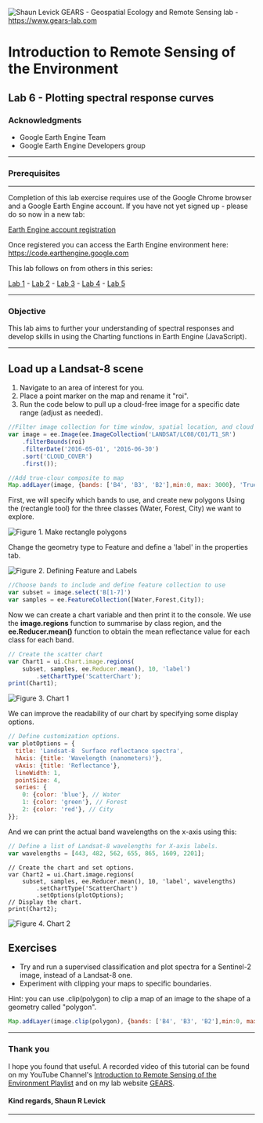 ![Shaun Levick](Logo3.png)
GEARS - Geospatial Ecology and Remote Sensing lab - https://www.gears-lab.com

# Introduction to Remote Sensing of the Environment
Lab 6 - Plotting spectral response curves
--------------

### Acknowledgments
- Google Earth Engine Team
- Google Earth Engine Developers group

------

### Prerequisites
-------------

Completion of this lab exercise requires use of the Google Chrome browser and a Google Earth Engine account. If you have not yet signed up - please do so now in a new tab:

[Earth Engine account registration](https://signup.earthengine.google.com/)

Once registered you can access the Earth Engine environment here:
https://code.earthengine.google.com

This lab follows on from others in this series:

[Lab 1](https://github.com/geospatialeco/GEARS/blob/master/Intro_RS_Lab1.md) -
[Lab 2](https://github.com/geospatialeco/GEARS/blob/master/Intro_RS_Lab2.md) -
[Lab 3](https://github.com/geospatialeco/GEARS/blob/master/Intro_RS_Lab3.md) -
[Lab 4](https://github.com/geospatialeco/GEARS/blob/master/Intro_RS_Lab4.md) -
[Lab 5](https://github.com/geospatialeco/GEARS/blob/master/Intro_RS_Lab5.md)

------------------------------------------------------------------------

### Objective


This lab aims to further your understanding of spectral responses and develop skills in using the Charting functions in Earth Engine (JavaScript).

----------

## Load up a Landsat-8 scene
1. Navigate to an area of interest for you.
2. Place a point marker on the map and rename it "roi".
3. Run the code below to pull up a cloud-free image for a specific date range (adjust as needed).


```JavaScript
//Filter image collection for time window, spatial location, and cloud cover
var image = ee.Image(ee.ImageCollection('LANDSAT/LC08/C01/T1_SR')
    .filterBounds(roi)
    .filterDate('2016-05-01', '2016-06-30')
    .sort('CLOUD_COVER')
    .first());

//Add true-clour composite to map
Map.addLayer(image, {bands: ['B4', 'B3', 'B2'],min:0, max: 3000}, 'True colour image');
```

First, we will specify which bands to use, and create new polygons Using the (rectangle tool) for the three classes (Water, Forest, City) we want to explore.

![Figure 1. Make rectangle polygons](screenshots/l5_poly.png)



Change the geometry type to Feature and define a 'label' in the properties tab.

![Figure 2. Defining Feature and Labels](screenshots/l5_feature.png)

```JavaScript
//Choose bands to include and define feature collection to use
var subset = image.select('B[1-7]')
var samples = ee.FeatureCollection([Water,Forest,City]);
```

Now we can create a chart variable and then print it to the console. We use the **image.regions** function to summarise by class region, and the **ee.Reducer.mean()** function to obtain the mean reflectance value for each class for each band.


```JavaScript
// Create the scatter chart
var Chart1 = ui.Chart.image.regions(
    subset, samples, ee.Reducer.mean(), 10, 'label')
        .setChartType('ScatterChart');
print(Chart1);
```

![Figure 3. Chart 1](screenshots/ee-chart2.png)

We can improve the readability of our chart by specifying some display options.

```JavaScript
// Define customization options.
var plotOptions = {
  title: 'Landsat-8  Surface reflectance spectra',
  hAxis: {title: 'Wavelength (nanometers)'},
  vAxis: {title: 'Reflectance'},
  lineWidth: 1,
  pointSize: 4,
  series: {
    0: {color: 'blue'}, // Water
    1: {color: 'green'}, // Forest
    2: {color: 'red'}, // City
}};
```

And we can print the actual band wavelengths on the x-axis using this:

```JavaScript
// Define a list of Landsat-8 wavelengths for X-axis labels.
var wavelengths = [443, 482, 562, 655, 865, 1609, 2201];
```

```Create the chart with more options
// Create the chart and set options.
var Chart2 = ui.Chart.image.regions(
    subset, samples, ee.Reducer.mean(), 10, 'label', wavelengths)
        .setChartType('ScatterChart')
        .setOptions(plotOptions);
// Display the chart.
print(Chart2);
```
![Figure 4. Chart 2](screenshots/ee-chart11.png)

## Exercises

- Try and run a supervised classification and plot spectra for a Sentinel-2 image, instead of a Landsat-8 one.
- Experiment with clipping your maps to specific boundaries.

Hint: you can use .clip(polygon) to clip a map of an image to the shape of a geometry called "polygon".

```JavaScript
Map.addLayer(image.clip(polygon), {bands: ['B4', 'B3', 'B2'],min:0, max: 3000}, 'True colour image');
```


-------
### Thank you

I hope you found that useful. A recorded video of this tutorial can be found on my YouTube Channel's [Introduction to Remote Sensing of the Environment Playlist](https://www.youtube.com/playlist?list=PLf6lu3bePWHDi3-lrSqiyInMGQXM34TSV) and on my lab website [GEARS](https://www.gears-lab.com).

#### Kind regards, Shaun R Levick
------
